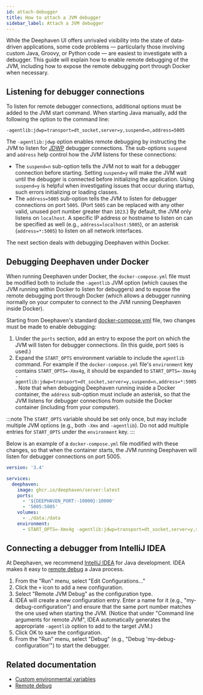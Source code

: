 ```yaml
---
id: attach-debugger
title: How to attach a JVM debugger
sidebar_label: Attach a JVM debugger
---
```


While the Deephaven UI offers unrivaled visibility into the state of data-driven applications, some
code problems — particularly those involving custom Java, Groovy, or Python code — are easiest to investigate with
a debugger. This guide will explain how to enable remote debugging of the JVM, including how to expose the remote
debugging port through Docker when necessary.

## Listening for debugger connections

To listen for remote debugger connections, additional options must be added to the JVM start command. When starting Java
manually, add the following the option to the command line:

```shell
-agentlib:jdwp=transport=dt_socket,server=y,suspend=n,address=5005
```

The `-agentlib:jdwp` option enables remote debugging by instructing the JVM to listen for [JDWP](https://docs.oracle.com/en/java/javase/11/docs/specs/jdwp/jdwp-spec.html)
debugger connections. The sub-options `suspend` and `address` help control how the JVM listens for these connections:

- The `suspend=n` sub-option tells the JVM not to wait for a debugger connection before starting. Setting `suspend=y` will
  make the JVM wait until the debugger is connected before initializing the application. Using `suspend=y` is helpful
  when investigating issues that occur during startup, such errors initializing or loading classes.
- The `address=5005` sub-option tells the JVM to listen for debugger connections on port `5005`. (Port `5005` can be
  replaced with any other valid, unused port number greater than `1023`.) By default, the JVM only listens
  on `localhost`. A specific IP address or hostname to listen on can be specified as well
  (e.g., `address=localhost:5005`), or an asterisk (`address=*:5005`) to listen on all network interfaces.

The next section deals with debugging Deephaven within Docker.

## Debugging Deephaven under Docker

When running Deephaven under Docker, the `docker-compose.yml` file must be modified both to include the `-agentlib`
JVM option (which causes the JVM running within Docker to listen for debuggers) and to expose the remote debugging port through
Docker (which allows a debugger running normally on your computer to connect to the JVM running Deephaven inside Docker).

Starting from Deephaven's
standard [docker-compose.yml](https://raw.githubusercontent.com/deephaven/deephaven-core/main/containers/python/base/docker-compose.yml)
file, two changes must be made to enable debugging:

1. Under the `ports` section, add an entry to expose the port on which the JVM will listen for debugger connections. (In
   this guide, port `5005` is used.)
2. Expand the `START_OPTS` environment variable to include the `agentlib` command. For example if the
   `docker-compose.yml` file's `environment` key contains `START_OPTS=-Xmx4g`, it should be expanded to
   `START_OPTS=-Xmx4g -agentlib:jdwp=transport=dt_socket,server=y,suspend=n,address=*:5005`. Note that when debugging
   Deephaven running inside a Docker container, the `address` sub-option must include an asterisk, so that the JVM
   listens for debugger connections from outside the Docker container (including from your computer).

:::note
The `START_OPTS` variable should be set only once, but may include multiple JVM options (e.g., both `-Xmx` and
`-agentlib`). Do not add multiple entries for `START_OPTS` under the `environment` key.
:::

Below is an example of a `docker-compose.yml` file modified with these changes, so that when the container starts, the
JVM running Deephaven will listen for debugger connections on port 5005.

```yaml
version: '3.4'

services:
  deephaven:
    image: ghcr.io/deephaven/server:latest
    ports:
      - '${DEEPHAVEN_PORT:-10000}:10000'
      - '5005:5005'
    volumes:
      - ./data:/data
    environment:
      - START_OPTS=-Xmx4g -agentlib:jdwp=transport=dt_socket,server=y,suspend=n,address=*:5005
```

## Connecting a debugger from IntelliJ IDEA

At Deephaven, we recommend [IntelliJ IDEA](https://www.jetbrains.com/idea/) for Java development. IDEA makes it
easy to [remote debug](https://www.jetbrains.com/help/idea/tutorial-remote-debug.html) a Java process.

1. From the "Run" menu, select "Edit Configurations..."
2. Click the `+` icon to add a new configuration.
3. Select "Remote JVM Debug" as the configuration type.
4. IDEA will create a new configuration entry. Enter a name for it (e.g., "my-debug-configuration") and ensure that the
   same port number matches the one used when starting the JVM. (Notice that under "Command line arguments for remote JVM",
   IDEA automatically generates the appropriate `-agentlib` option to add to the target JVM.)
5. Click OK to save the configuration.
6. From the "Run" menu, select "Debug" (e.g., "Debug 'my-debug-configuration'") to start the debugger.

## Related documentation

- [Custom environmental variables](../how-to-guides/custom-environmental-variables.md)
- [Remote debug](https://www.jetbrains.com/help/idea/tutorial-remote-debug.html)
